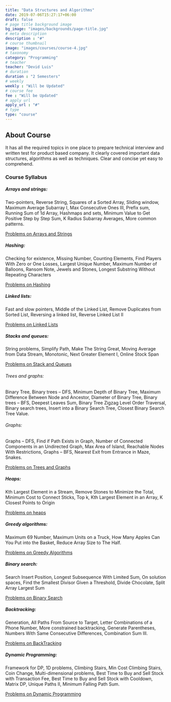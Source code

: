 ```yaml
---
title: "Data Structures and Algorithms"
date: 2019-07-06T15:27:17+06:00
draft: false
# page title background image
bg_image: "images/backgrounds/page-title.jpg"
# meta description
description : "#"
# course thumbnail
image: "images/courses/course-4.jpg"
# taxonomy
category: "Programming"
# teacher
teacher: "Devid Luis"
# duration
duration : "2 Semesters"
# weekly
weekly : "Will be Updated"
# course fee
fee : "Will be Updated"
# apply url
apply_url : "#"
# type
type: "course"
---
```


## About Course

It has all the required topics in one place to prepare technical interview and written test for product based company. It clearly covered important data structures, algorithms as well as techniques. Clear and concise yet easy to comprehend.

### Course Syllabus

##### Arrays and strings: 
Two-pointers, Reverse String, Squares of a Sorted Array, Sliding window, Maximum Average Subarray I, Max Consecutive Ones III, Prefix sum, Running Sum of 1d Array, 
Hashmaps and sets, Minimum Value to Get Positive Step by Step Sum, K Radius Subarray Averages, More common patterns.

[Problems on Arrays and Strings](https://drive.google.com/file/d/1iY0lF4qgJzGrq8jjxYDtwwHUXdOQD0t9/view?usp=drivesdk)

##### Hashing: 
Checking for existence, Missing Number, Counting Elements, Find Players With Zero or One Losses, Largest Unique Number, Maximum Number of Balloons, Ransom Note, Jewels and Stones, Longest Substring Without Repeating Characters

[Problems on Hashing](https://drive.google.com/file/d/1hvOu9y0GWJidME-i020YvL_l_9YJ6gIV/view?usp=drivesdk)

##### Linked lists:
 Fast and slow pointers, Middle of the Linked List, Remove Duplicates from Sorted List, Reversing a linked list, Reverse Linked List II

 [Problems on Linked Lists](https://drive.google.com/file/d/1iL3602xAzJC3daIrnV9tDMROzC-JcYDU/view?usp=drivesdk)

 ##### Stacks and queues: 
 String problems, Simplify Path, Make The String Great, Moving Average from Data Stream, Monotonic, Next Greater Element I, Online Stock Span
 
 [Problems on Stack and Queues](https://drive.google.com/file/d/1hirZyivsEOqstYhkuNAz0sm_RxNik_iu/view?usp=drivesdk)

 ###### Trees and graphs:
  Binary Tree, Binary trees – DFS, Minimum Depth of Binary Tree, Maximum Difference Between Node and Ancestor, Diameter of Binary Tree, Binary trees – BFS, Deepest Leaves Sum, Binary Tree Zigzag Level Order Traversal, Binary search trees, Insert into a Binary Search Tree, Closest Binary Search Tree Value.
###### Graphs:
Graphs – DFS, Find if Path Exists in Graph, Number of Connected Components in an Undirected Graph, Max Area of Island, Reachable Nodes With Restrictions, Graphs – BFS, Nearest Exit from Entrance in Maze, Snakes.

[Problems on Trees and Graphs](https://drive.google.com/file/d/1hpf26fAvFju8NU9tV1MsI0IYWkgt3MkT/view?usp=drivesdk)

##### Heaps: 
Kth Largest Element in a Stream, Remove Stones to Minimize the Total, Minimum Cost to Connect Sticks, Top k, Kth Largest Element in an Array, K Closest Points to Origin

[Problems on heaps](https://drive.google.com/file/d/1hpThtYswrHF0ORzzIYgAxBeBhgaEZAtk/view?usp=drivesdk)

##### Greedy algorithms:
 Maximum 69 Number, Maximum Units on a Truck, How Many Apples Can You Put into the Basket, Reduce Array Size to The Half.

 [Problems on Greedy Algorithms](https://drive.google.com/file/d/1hghE8bKCGBEwOkcYVmbzIKV9b4G-jckr/view?usp=drivesdk)

##### Binary search: 
 Search Insert Position, Longest Subsequence With Limited Sum, On solution spaces, Find the Smallest Divisor Given a Threshold, Divide Chocolate, Split Array Largest Sum

[Problems on Binary Search](https://drive.google.com/file/d/1j6raHwJ82pPSHWgyxUTj__0P4-Bi6pJy/view?usp=drivesdk)

##### Backtracking:
Generation, All Paths From Source to Target, Letter Combinations of a Phone Number, More constrained backtracking, Generate Parentheses, Numbers With Same Consecutive Differences, Combination Sum III.

[Problems on BackTracking](https://drive.google.com/file/d/1j9-9nq1FqysEWMjMLrIthyh5qJpX1QsS/view?usp=drivesdk)

##### Dynamic Programming:
Framework for DP, 1D problems, Climbing Stairs, Min Cost Climbing Stairs, Coin Change, Multi-dimensional problems, Best Time to Buy and Sell Stock with Transaction Fee, Best Time to Buy and Sell Stock with Cooldown, Matrix DP, Unique Paths II, Minimum Falling Path Sum.

[Problems on Dynamic Programming](https://drive.google.com/file/d/1j75IqtA6dnUA_759jMP_8mQ0aITMU48A/view?usp=drivesdk)